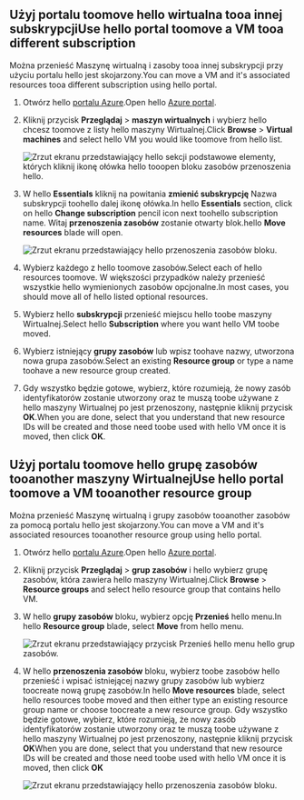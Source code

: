 

## <a name="use-hello-portal-toomove-a-vm-tooa-different-subscription"></a><span data-ttu-id="13f27-101">Użyj portalu toomove hello wirtualna tooa innej subskrypcji</span><span class="sxs-lookup"><span data-stu-id="13f27-101">Use hello portal toomove a VM tooa different subscription</span></span>
<span data-ttu-id="13f27-102">Można przenieść Maszynę wirtualną i zasoby tooa innej subskrypcji przy użyciu portalu hello jest skojarzony.</span><span class="sxs-lookup"><span data-stu-id="13f27-102">You can move a VM and it's associated resources tooa different subscription using hello portal.</span></span>

1. <span data-ttu-id="13f27-103">Otwórz hello [portalu Azure](https://portal.azure.com).</span><span class="sxs-lookup"><span data-stu-id="13f27-103">Open hello [Azure portal](https://portal.azure.com).</span></span>
2. <span data-ttu-id="13f27-104">Kliknij przycisk **Przeglądaj** > **maszyn wirtualnych** i wybierz hello chcesz toomove z listy hello maszyny Wirtualnej.</span><span class="sxs-lookup"><span data-stu-id="13f27-104">Click **Browse** > **Virtual machines** and select hello VM you would like toomove from hello list.</span></span>
   
    ![Zrzut ekranu przedstawiający hello sekcji podstawowe elementy, których kliknij ikonę ołówka hello tooopen bloku zasobów przenoszenia hello.](./media/virtual-machines-common-move-vm/move-button.png)
3. <span data-ttu-id="13f27-106">W hello **Essentials** kliknij na powitania **zmienić subskrypcję** Nazwa subskrypcji toohello dalej ikonę ołówka.</span><span class="sxs-lookup"><span data-stu-id="13f27-106">In hello **Essentials** section, click on hello **Change subscription** pencil icon next toohello subscription name.</span></span> <span data-ttu-id="13f27-107">Witaj **przenoszenia zasobów** zostanie otwarty blok.</span><span class="sxs-lookup"><span data-stu-id="13f27-107">hello **Move resources** blade will open.</span></span>
   
    ![Zrzut ekranu przedstawiający hello przenoszenia zasobów bloku.](./media/virtual-machines-common-move-vm/move.png)
4. <span data-ttu-id="13f27-109">Wybierz każdego z hello toomove zasobów.</span><span class="sxs-lookup"><span data-stu-id="13f27-109">Select each of hello resources toomove.</span></span> <span data-ttu-id="13f27-110">W większości przypadków należy przenieść wszystkie hello wymienionych zasobów opcjonalne.</span><span class="sxs-lookup"><span data-stu-id="13f27-110">In most cases, you should move all of hello listed optional resources.</span></span>
5. <span data-ttu-id="13f27-111">Wybierz hello **subskrypcji** przenieść miejscu hello toobe maszyny Wirtualnej.</span><span class="sxs-lookup"><span data-stu-id="13f27-111">Select hello **Subscription** where you want hello VM toobe moved.</span></span>
6. <span data-ttu-id="13f27-112">Wybierz istniejący **grupy zasobów** lub wpisz toohave nazwy, utworzona nowa grupa zasobów.</span><span class="sxs-lookup"><span data-stu-id="13f27-112">Select an existing **Resource group** or type a name toohave a new resource group created.</span></span>
7. <span data-ttu-id="13f27-113">Gdy wszystko będzie gotowe, wybierz, które rozumieją, że nowy zasób identyfikatorów zostanie utworzony oraz te muszą toobe używane z hello maszyny Wirtualnej po jest przenoszony, następnie kliknij przycisk **OK**.</span><span class="sxs-lookup"><span data-stu-id="13f27-113">When you are done, select that you understand that new resource IDs will be created and those need toobe used with hello VM once it is moved, then click **OK**.</span></span>

## <a name="use-hello-portal-toomove-a-vm-tooanother-resource-group"></a><span data-ttu-id="13f27-114">Użyj portalu toomove hello grupę zasobów tooanother maszyny Wirtualnej</span><span class="sxs-lookup"><span data-stu-id="13f27-114">Use hello portal toomove a VM tooanother resource group</span></span>
<span data-ttu-id="13f27-115">Można przenieść Maszynę wirtualną i grupy zasobów tooanother zasobów za pomocą portalu hello jest skojarzony.</span><span class="sxs-lookup"><span data-stu-id="13f27-115">You can move a VM and it's associated resources tooanother resource group using hello portal.</span></span>

1. <span data-ttu-id="13f27-116">Otwórz hello [portalu Azure](https://portal.azure.com).</span><span class="sxs-lookup"><span data-stu-id="13f27-116">Open hello [Azure portal](https://portal.azure.com).</span></span>
2. <span data-ttu-id="13f27-117">Kliknij przycisk **Przeglądaj** > **grup zasobów** i hello wybierz grupę zasobów, która zawiera hello maszyny Wirtualnej.</span><span class="sxs-lookup"><span data-stu-id="13f27-117">Click **Browse** > **Resource groups** and select hello resource group that contains hello VM.</span></span>
3. <span data-ttu-id="13f27-118">W hello **grupy zasobów** bloku, wybierz opcję **Przenieś** hello menu.</span><span class="sxs-lookup"><span data-stu-id="13f27-118">In hello **Resource group** blade, select **Move** from hello menu.</span></span>
   
    ![Zrzut ekranu przedstawiający przycisk Przenieś hello menu hello grup zasobów.](./media/virtual-machines-common-move-vm/move-rg.png)
4. <span data-ttu-id="13f27-120">W hello **przenoszenia zasobów** bloku, wybierz toobe zasobów hello przenieść i wpisać istniejącej nazwy grupy zasobów lub wybierz toocreate nową grupę zasobów.</span><span class="sxs-lookup"><span data-stu-id="13f27-120">In hello **Move resources** blade, select hello resources toobe moved and then either type an existing resource group name or choose toocreate a new resource group.</span></span> <span data-ttu-id="13f27-121">Gdy wszystko będzie gotowe, wybierz, które rozumieją, że nowy zasób identyfikatorów zostanie utworzony oraz te muszą toobe używane z hello maszyny Wirtualnej po jest przenoszony, następnie kliknij przycisk **OK**</span><span class="sxs-lookup"><span data-stu-id="13f27-121">When you are done, select that you understand that new resource IDs will be created and those need toobe used with hello VM once it is moved, then click **OK**</span></span>
   
    ![Zrzut ekranu przedstawiający hello przenoszenia zasobów bloku.](./media/virtual-machines-common-move-vm/move-rg-list.png)

